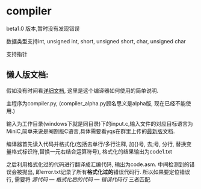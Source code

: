 # compiler

beta1.0 版本,暂时没有发现错误

数据类型支持int, unsigned int, short, unsigned short, char, unsigned char

支持指针

## 懒人版文档:

假如没有时间看[详细文档](https://github.com/reklanirs/compiler/blob/master/%E7%BC%96%E8%AF%91%E5%99%A8%E7%9A%84%E8%82%B2%E6%88%90%E6%89%8B%E5%86%8C.md), 这里是这个编译器如何使用的简单说明.



主程序为compiler.py, (compiler_alpha.py顾名思义是alpha版, 现在已经不能使用.)

输入为工作目录(windows下就是同目录)下的input.c,输入文件的对应目标语言为MiniC,简单来说是阉割版C语言,具体需要看yqs在群里上传的[最新版](https://github.com/reklanirs/compiler/blob/master/Mini%20C%E7%9A%84%E6%9C%89%E5%85%B3%E8%A7%84%E5%AE%9A%EF%BC%8815%E5%B9%B410%E6%9C%88%E4%BF%AE%E8%AE%A2%E7%89%88%EF%BC%89.pdf)文档. 

编译器首先读入代码并格式化(包括去单行/多行注释, 加{}号, 去;号, 分行, 替换变量格式标识符,替换一元右结合运算符号), 格式化的结果输出为code1.txt

之后利用格式化过的代码进行翻译成汇编代码, 输出为code.asm. 中间检测到的错误会被抛出, 即error.txt记录了所有**格式化过的**错误代码行. 所以如果要定位错误行, 需要将 *源代码 — 格式化后的代码 — 错误代码行* 三者匹配.